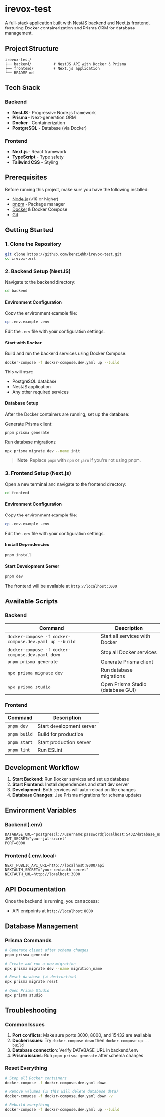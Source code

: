 # irevox-test

A full-stack application built with NestJS backend and Next.js frontend, featuring Docker containerization and Prisma ORM for database management.

## Project Structure

```
irevox-test/
├── backend/          # NestJS API with Docker & Prisma
├── frontend/         # Next.js application
└── README.md
```

## Tech Stack

### Backend
- **NestJS** - Progressive Node.js framework
- **Prisma** - Next-generation ORM
- **Docker** - Containerization
- **PostgreSQL** - Database (via Docker)

### Frontend
- **Next.js** - React framework
- **TypeScript** - Type safety
- **Tailwind CSS** - Styling 

## Prerequisites

Before running this project, make sure you have the following installed:

- [Node.js](https://nodejs.org/) (v18 or higher)
- [pnpm](https://pnpm.io/) - Package manager
- [Docker](https://www.docker.com/) & Docker Compose
- [Git](https://git-scm.com/)

## Getting Started

### 1. Clone the Repository

```bash
git clone https://github.com/kenziehh/irevox-test.git
cd irevox-test
```

### 2. Backend Setup (NestJS)

Navigate to the backend directory:

```bash
cd backend
```

#### Environment Configuration

Copy the environment example file:

```bash
cp .env.example .env
```

Edit the `.env` file with your configuration settings.

#### Start with Docker

Build and run the backend services using Docker Compose:

```bash
docker-compose -f docker-compose.dev.yaml up --build
```

This will start:
- PostgreSQL database
- NestJS application
- Any other required services

#### Database Setup

After the Docker containers are running, set up the database:

Generate Prisma client:
```bash
pnpm prisma generate
```

Run database migrations:
```bash
npx prisma migrate dev --name init
```

> **Note:** Replace `pnpm` with `npm` or `yarn` if you're not using pnpm.

### 3. Frontend Setup (Next.js)

Open a new terminal and navigate to the frontend directory:

```bash
cd frontend
```

#### Environment Configuration

Copy the environment example file:

```bash
cp .env.example .env
```

Edit the `.env` file with your configuration settings.

#### Install Dependencies

```bash
pnpm install
```

#### Start Development Server

```bash
pnpm dev
```

The frontend will be available at `http://localhost:3000`

## Available Scripts

### Backend

| Command | Description |
|---------|-------------|
| `docker-compose -f docker-compose.dev.yaml up --build` | Start all services with Docker |
| `docker-compose -f docker-compose.dev.yaml down` | Stop all Docker services |
| `pnpm prisma generate` | Generate Prisma client |
| `npx prisma migrate dev` | Run database migrations |
| `npx prisma studio` | Open Prisma Studio (database GUI) |

### Frontend

| Command | Description |
|---------|-------------|
| `pnpm dev` | Start development server |
| `pnpm build` | Build for production |
| `pnpm start` | Start production server |
| `pnpm lint` | Run ESLint |

## Development Workflow

1. **Start Backend**: Run Docker services and set up database
2. **Start Frontend**: Install dependencies and start dev server
3. **Development**: Both services will auto-reload on file changes
4. **Database Changes**: Use Prisma migrations for schema updates

## Environment Variables

### Backend (.env)
```env
DATABASE_URL="postgresql://username:password@localhost:5432/database_name"
JWT_SECRET="your-jwt-secret"
PORT=8000
```

### Frontend (.env.local)
```env
NEXT_PUBLIC_API_URL=http://localhost:8000/api
NEXTAUTH_SECRET="your-nextauth-secret"
NEXTAUTH_URL=http://localhost:3000
```

## API Documentation

Once the backend is running, you can access:
- API endpoints at `http://localhost:8000`

## Database Management

### Prisma Commands

```bash
# Generate client after schema changes
pnpm prisma generate

# Create and run a new migration
npx prisma migrate dev --name migration_name

# Reset database (⚠️ destructive)
npx prisma migrate reset

# Open Prisma Studio
npx prisma studio
```

## Troubleshooting

### Common Issues

1. **Port conflicts**: Make sure ports 3000, 8000, and 15432 are available
2. **Docker issues**: Try `docker-compose down` then `docker-compose up --build`
3. **Database connection**: Verify DATABASE_URL in backend/.env
4. **Prisma issues**: Run `pnpm prisma generate` after schema changes

### Reset Everything

```bash
# Stop all Docker containers
docker-compose -f docker-compose.dev.yaml down

# Remove volumes (⚠️ this will delete database data)
docker-compose -f docker-compose.dev.yaml down -v

# Rebuild everything
docker-compose -f docker-compose.dev.yaml up --build
```

